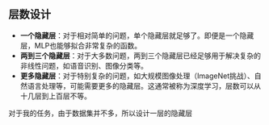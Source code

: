 ## 层数设计

- **一个隐藏层**：对于相对简单的问题，单个隐藏层就足够了。即便是一个隐藏层，MLP也能够拟合非常复杂的函数。
- **两到三个隐藏层**：对于大多数问题，两到三个隐藏层已经足够用于解决复杂的非线性问题，如语音识别、图像分类等。
- **更多隐藏层**：对于特别复杂的问题，如大规模图像处理（ImageNet挑战）、自然语言处理等，可能需要更多的隐藏层。这通常被称为深度学习，层数可以从十几层到上百层不等。

对于我的任务，由于数据集并不多，所以设计一层的隐藏层